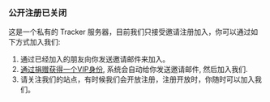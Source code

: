 ### 公开注册已关闭

这是一个私有的 Tracker 服务器，目前我们只接受邀请注册加入，你可以通过如下方式加入我们:

1. 通过已经加入的朋友向你发送邀请邮件来加入。
1. [通过捐赠获得一个VIP身份](/vip), 系统会自动给你发送邀请邮件, 然后加入我们.
1. 请关注我们的站点，有时候我们会开放注册，注册开放时，你随时可以加入我们。